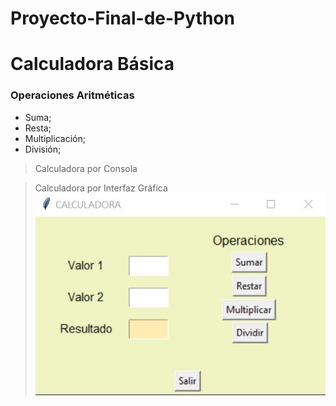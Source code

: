 # Proyecto-Final-de-Python

Calculadora Básica
==================

### Operaciones Aritméticas

- Suma;
- Resta;
- Multiplicación;
- División;

> Calculadora por Consola


> Calculadora por Interfaz Gráfica
![](IG.jpg)


